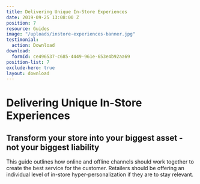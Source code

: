 ```yaml
---
title: Delivering Unique In-Store Experiences
date: 2019-09-25 13:08:00 Z
position: 7
resource: Guides
image: "/uploads/instore-experiences-banner.jpg"
testimonial:
  action: Download
download:
  formId: ce496537-c685-4449-961e-653e4b92aa69
position-list: 7
exclude-hero: true
layout: download
---
```


# Delivering Unique In-Store Experiences

## Transform your store into your biggest asset - not your biggest liability

This guide outlines how online and offline channels should work together to create the best service for the customer. Retailers should be offering an individual level of in-store hyper-personalization if they are to stay relevant.
